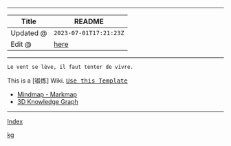 -----

| Title     | README                                         |
| --------- | ---------------------------------------------- |
| Updated @ | `2023-07-01T17:21:23Z`                         |
| Edit @    | [here](https://github.com/junxnone/l/issues/1) |

-----

`Le vent se lève,
‌‍‍‌‍​‌‌‍​‍‌‌‌‌​‌‌‍‍‍​‌‍‍‍‍​‌‍‍‍‍​‌‍‍‌‍​‌‌‍​‍‍‌‌‌​‌‌‍‍‍​‌‌‌‍‍​‌‍‍‍‍​‌‍‍‌‍​‌‌‍​‌‌‌‌‍​‌‌‍‌​‍‌‌‌‌​‍‍‍‍‍​‍‍‍​‍‌​‌​‌‌‌​‌‌‌‌​‌‌‍il
faut tenter de vivre.`

This is a \[锻炼\] Wiki. <kbd>[Use this
Template](https://github.com/junxnone/twiki/generate)</kbd>

  - [Mindmap -
    Markmap](https://junxnone.github.io/l/markmap.html?md=https://junxnone.github.io/l/_sidebar.md)
  - [3D Knowledge
    Graph](https://junxnone.github.io/jstools/3dkg/?json=https://junxnone.github.io/l/kg.json)

-----

[Index](_sidebar.md ":include")

[kg](https://junxnone.github.io/jstools/3dkg/?json=https://junxnone.github.io/l/kg.json ":include :type=iframe width=100% height=800px")
